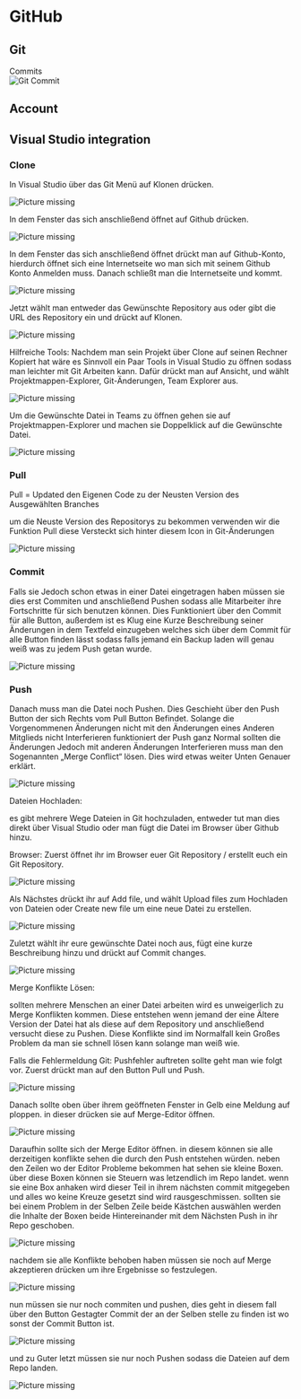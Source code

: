 # GitHub

## Git

Commits  
![Git Commit](assets/pictures/git_commit-xkcd.png)

## Account

## Visual Studio integration

### Clone

In Visual Studio über das Git Menü auf Klonen drücken.

![Picture missing](assets/pictures/VS-Clone1.PNG)

In dem Fenster das sich anschließend öffnet auf Github drücken.

![Picture missing](assets/pictures/VS-Clone2.PNG)

In dem Fenster das sich anschließend öffnet drückt man auf Github-Konto, hierdurch öffnet sich eine Internetseite wo man sich mit seinem Github Konto Anmelden muss. Danach schließt man die Internetseite und kommt.

![Picture missing](assets/pictures/VS-Clone3.PNG)

Jetzt wählt man entweder das Gewünschte Repository aus oder gibt die URL des Repository ein und drückt auf Klonen.

![Picture missing](assets/pictures/VS-Clone4.PNG)

Hilfreiche Tools:
Nachdem man sein Projekt über Clone auf seinen Rechner Kopiert hat wäre es Sinnvoll ein Paar Tools in Visual Studio zu öffnen sodass man leichter mit Git Arbeiten kann. Dafür drückt man auf Ansicht, und wählt Projektmappen-Explorer, Git-Änderungen, Team Explorer aus.

![Picture missing](assets/pictures/VS-Tools1.png)

Um die Gewünschte Datei in Teams zu öffnen gehen sie auf Projektmappen-Explorer und machen sie Doppelklick auf die Gewünschte Datei.

![Picture missing](assets/pictures/VS-Tools2.png)

### Pull

Pull = Updated den Eigenen Code zu der Neusten Version des Ausgewählten Branches 

um die Neuste Version des Repositorys zu bekommen verwenden wir die Funktion Pull diese Versteckt sich hinter diesem Icon in Git-Änderungen

![Picture missing](assets/pictures/VS-Tools3.png)

### Commit

Falls sie Jedoch schon etwas in einer Datei eingetragen haben müssen sie dies erst Commiten und anschließend Pushen sodass alle Mitarbeiter ihre Fortschritte für sich benutzen können. Dies Funktioniert über den Commit für alle Button, außerdem ist es Klug eine Kurze Beschreibung seiner Änderungen in dem Textfeld einzugeben welches sich über dem Commit für alle Button finden lässt sodass falls jemand ein Backup laden will genau weiß was zu jedem Push getan wurde.

![Picture missing](assets/pictures/VS-Tools4.png)

### Push

Danach muss man die Datei noch Pushen. Dies Geschieht über den Push Button der sich Rechts vom Pull Button Befindet. Solange die Vorgenommenen Änderungen nicht mit den Änderungen eines Anderen Mitglieds nicht Interferieren funktioniert der Push ganz Normal sollten die Änderungen Jedoch mit anderen Änderungen Interferieren muss man den Sogenannten „Merge Conflict“ lösen. Dies wird etwas weiter Unten Genauer erklärt.

![Picture missing](assets/pictures/VS-Tools5.png)

Dateien Hochladen:

es gibt mehrere Wege Dateien in Git hochzuladen, entweder tut man dies direkt über Visual Studio oder man fügt die Datei im Browser über Github hinzu.

Browser:
Zuerst öffnet ihr im Browser euer Git Repository / erstellt euch ein Git Repository.

![Picture missing](assets/pictures/GH-repo1.png)

Als Nächstes drückt ihr auf Add file, und wählt Upload files zum Hochladen von Dateien oder Create new file um eine neue Datei zu erstellen.

![Picture missing](assets/pictures/GH-repo2.png)

Zuletzt wählt ihr eure gewünschte Datei noch aus, fügt eine kurze Beschreibung hinzu und drückt auf Commit changes.

![Picture missing](assets/pictures/GH-repo3.png)

Merge Konflikte Lösen:

sollten mehrere Menschen an einer Datei arbeiten wird es unweigerlich zu Merge Konflikten kommen. Diese entstehen wenn jemand der eine Ältere Version der Datei hat als diese auf dem Repository und anschließend versucht diese zu Pushen. Diese Konflikte sind im Normalfall kein Großes Problem da man sie schnell lösen kann solange man weiß wie.

Falls die Fehlermeldung Git: Pushfehler auftreten sollte geht man wie folgt vor. Zuerst drückt man auf den Button Pull und Push.

![Picture missing](assets/pictures/Git_Pushfehler.jpg)

Danach sollte oben über ihrem geöffneten Fenster in Gelb eine Meldung auf ploppen. in dieser drücken sie auf Merge-Editor öffnen.

![Picture missing](assets/pictures/Merge_Editor_oeffnen.jpg)

Daraufhin sollte sich der Merge Editor öffnen. in diesem können sie alle derzeitigen konflikte sehen die durch den Push entstehen würden. neben den Zeilen wo der Editor Probleme bekommen hat sehen sie kleine Boxen. über diese Boxen können sie Steuern was letzendlich im Repo landet. wenn sie eine Box anhaken wird dieser Teil in ihrem nächsten commit mitgegeben und alles wo keine Kreuze gesetzt sind wird rausgeschmissen. sollten sie bei einem Problem in der Selben Zeile beide Kästchen auswählen werden die Inhalte der Boxen beide Hintereinander mit dem Nächsten Push in ihr Repo geschoben.

![Picture missing](assets/pictures/Merge_Editor_Erklaert.jpg)

nachdem sie alle Konflikte behoben haben müssen sie noch auf Merge akzeptieren drücken um ihre Ergebnisse so festzulegen.

![Picture missing](assets/pictures/Merge_Akzeptieren.jpg)

nun müssen sie nur noch commiten und pushen, dies geht in diesem fall über den Button Gestagter Commit der an der Selben stelle zu finden ist wo sonst der Commit Button ist.

![Picture missing](assets/pictures/Gestagter_Commit.jpg)

und zu Guter letzt müssen sie nur noch Pushen sodass die Dateien auf dem Repo landen.

![Picture missing](assets/pictures/Push.jpg)